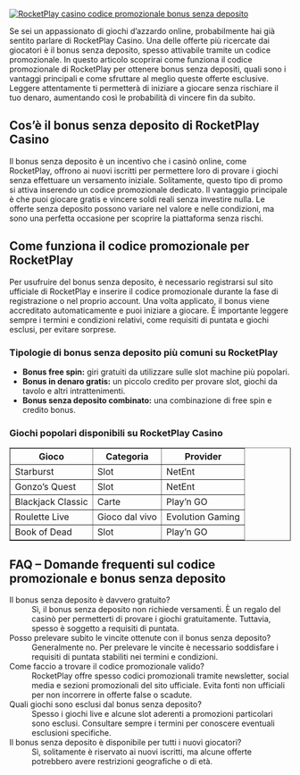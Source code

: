 [![RocketPlay casino codice promozionale bonus senza deposito](https://123-caf.pages.dev/gitsignup.png)](https://vrmoo.ru/Bt82HjjY)

<p>Se sei un appassionato di giochi d’azzardo online, probabilmente hai già sentito parlare di RocketPlay Casino. Una delle offerte più ricercate dai giocatori è il bonus senza deposito, spesso attivabile tramite un codice promozionale. In questo articolo scoprirai come funziona il codice promozionale di RocketPlay per ottenere bonus senza depositi, quali sono i vantaggi principali e come sfruttare al meglio queste offerte esclusive. Leggere attentamente ti permetterà di iniziare a giocare senza rischiare il tuo denaro, aumentando così le probabilità di vincere fin da subito.</p>  <h2>Cos’è il bonus senza deposito di RocketPlay Casino</h2> <p>Il bonus senza deposito è un incentivo che i casinò online, come RocketPlay, offrono ai nuovi iscritti per permettere loro di provare i giochi senza effettuare un versamento iniziale. Solitamente, questo tipo di promo si attiva inserendo un codice promozionale dedicato. Il vantaggio principale è che puoi giocare gratis e vincere soldi reali senza investire nulla. Le offerte senza deposito possono variare nel valore e nelle condizioni, ma sono una perfetta occasione per scoprire la piattaforma senza rischi.</p>  <h2>Come funziona il codice promozionale per RocketPlay</h2> <p>Per usufruire del bonus senza deposito, è necessario registrarsi sul sito ufficiale di RocketPlay e inserire il codice promozionale durante la fase di registrazione o nel proprio account. Una volta applicato, il bonus viene accreditato automaticamente e puoi iniziare a giocare. È importante leggere sempre i termini e condizioni relativi, come requisiti di puntata e giochi esclusi, per evitare sorprese.</p>  <h3>Tipologie di bonus senza deposito più comuni su RocketPlay</h3> <ul>   <li><strong>Bonus free spin:</strong> giri gratuiti da utilizzare sulle slot machine più popolari.</li>   <li><strong>Bonus in denaro gratis:</strong> un piccolo credito per provare slot, giochi da tavolo e altri intrattenimenti.</li>   <li><strong>Bonus senza deposito combinato:</strong> una combinazione di free spin e credito bonus.</li> </ul>  <h3>Giochi popolari disponibili su RocketPlay Casino</h3> <table border="1" cellpadding="5" cellspacing="0">   <thead>     <tr>       <th>Gioco</th>       <th>Categoria</th>       <th>Provider</th>     </tr>   </thead>   <tbody>     <tr>       <td>Starburst</td>       <td>Slot</td>       <td>NetEnt</td>     </tr>     <tr>       <td>Gonzo’s Quest</td>       <td>Slot</td>       <td>NetEnt</td>     </tr>     <tr>       <td>Blackjack Classic</td>       <td>Carte</td>       <td>Play’n GO</td>     </tr>     <tr>       <td>Roulette Live</td>       <td>Gioco dal vivo</td>       <td>Evolution Gaming</td>     </tr>     <tr>       <td>Book of Dead</td>       <td>Slot</td>       <td>Play’n GO</td>     </tr>   </tbody> </table>  <h2>FAQ – Domande frequenti sul codice promozionale e bonus senza deposito</h2> <dl>   <dt>Il bonus senza deposito è davvero gratuito?</dt>   <dd>Sì, il bonus senza deposito non richiede versamenti. È un regalo del casinò per permetterti di provare i giochi gratuitamente. Tuttavia, spesso è soggetto a requisiti di puntata.</dd>    <dt>Posso prelevare subito le vincite ottenute con il bonus senza deposito?</dt>   <dd>Generalmente no. Per prelevare le vincite è necessario soddisfare i requisiti di puntata stabiliti nei termini e condizioni.</dd>    <dt>Come faccio a trovare il codice promozionale valido?</dt>   <dd>RocketPlay offre spesso codici promozionali tramite newsletter, social media e sezioni promozionali del sito ufficiale. Evita fonti non ufficiali per non incorrere in offerte false o scadute.</dd>    <dt>Quali giochi sono esclusi dal bonus senza deposito?</dt>   <dd>Spesso i giochi live e alcune slot aderenti a promozioni particolari sono esclusi. Consultare sempre i termini per conoscere eventuali esclusioni specifiche.</dd>    <dt>Il bonus senza deposito è disponibile per tutti i nuovi giocatori?</dt>   <dd>Sì, solitamente è riservato ai nuovi iscritti, ma alcune offerte potrebbero avere restrizioni geografiche o di età.</dd> </dl>